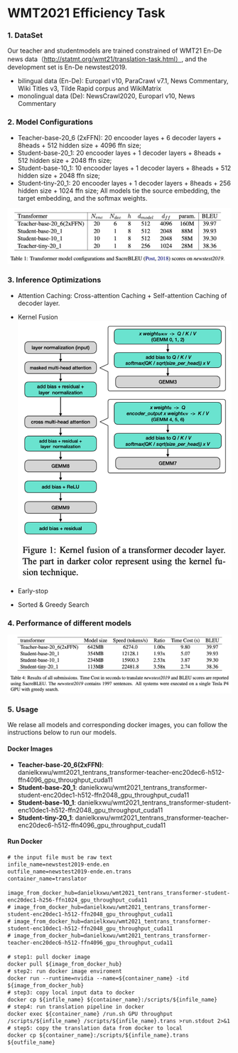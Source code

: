 # WMT2021 Efficiency Task

### 1. DataSet
Our teacher and studentmodels are trained constrained of WMT21 En-De news data（http://statmt.org/wmt21/translation-task.html）, and the development set is En-De newstest2019.

- bilingual data (En-De): Europarl v10, ParaCrawl v7.1, News Commentary, Wiki Titles v3, Tilde Rapid corpus and WikiMatrix
- monolingual data (De): NewsCrawl2020, Europarl v10, News Commentary


### 2. Model Configurations
- Teacher-base-20_6 (2xFFN): 20 encooder layes + 6 decoder layers + 8heads + 512 hidden size + 4096 ffn size;
- Student-base-20_1: 20 encooder layes + 1 decoder layers + 8heads + 512 hidden size + 2048 ffn size;
- Student-base-10_1: 10 encooder layes + 1 decoder layers + 8heads + 512 hidden size + 2048 ffn size;
- Student-tiny-20_1: 20 encooder layes + 1 decoder layers + 8heads + 256 hidden size + 1024 ffn size;
All models tie the source embedding, the target embedding, and the softmax weights. 

![alt text](https://github.com/TenTrans/TenTrans-Decoding/blob/master/examples/model_conf.png?raw=true)


### 3. Inference Optimizations
- Attention Caching: Cross-attention Caching + Self-attention Caching of decoder layer.
- Kernel Fusion
![alt text](https://github.com/TenTrans/TenTrans-Decoding/blob/master/examples/kernel_fusion.png?raw=true)

- Early-stop
- Sorted & Greedy Search


### 4. Performance of different models

![alt text](https://github.com/TenTrans/TenTrans-Decoding/blob/master/examples/performance.png?raw=true)



### 5. Usage 
We relase all models and corresponding docker images, you can follow the instructions below to run our models.

#### Docker Images
- **Teacher-base-20_6(2xFFN)**: danielkxwu/wmt2021_tentrans_transformer-teacher-enc20dec6-h512-ffn4096_gpu_throughput_cuda11
- **Student-base-20_1**: danielkxwu/wmt2021_tentrans_transformer-student-enc20dec1-h512-ffn2048_gpu_throughput_cuda11
- **Student-base-10_1**: danielkxwu/wmt2021_tentrans_transformer-student-enc10dec1-h512-ffn2048_gpu_throughput_cuda11
- **Student-tiny-20_1**: danielkxwu/wmt2021_tentrans_transformer-teacher-enc20dec6-h512-ffn4096_gpu_throughput_cuda11

#### Run Docker

```shell
# the input file must be raw text
infile_name=newstest2019-ende.en
outfile_name=newstest2019-ende.en.trans
container_name=translator

image_from_docker_hub=danielkxwu/wmt2021_tentrans_transformer-student-enc20dec1-h256-ffn1024_gpu_throughput_cuda11
# image_from_docker_hub=danielkxwu/wmt2021_tentrans_transformer-student-enc20dec1-h512-ffn2048_gpu_throughput_cuda11
# image_from_docker_hub=danielkxwu/wmt2021_tentrans_transformer-student-enc10dec1-h512-ffn2048_gpu_throughput_cuda11
# image_from_docker_hub=danielkxwu/wmt2021_tentrans_transformer-teacher-enc20dec6-h512-ffn4096_gpu_throughput_cuda11

# step1: pull docker image
docker pull ${image_from_docker_hub}
# step2: run docker image enviroment
docker run --runtime=nvidia --name=${container_name} -itd ${image_from_docker_hub}
# step3: copy local input data to docker
docker cp ${infile_name} ${container_name}:/scripts/${infile_name}
# step4: run translation pipeline in docker
docker exec ${container_name} /run.sh GPU throughput /scripts/${infile_name} /scripts/${infile_name}.trans >run.stdout 2>&1
# step5: copy the translation data from docker to local
docker cp ${container_name}:/scripts/${infile_name}.trans ${outfile_name}
